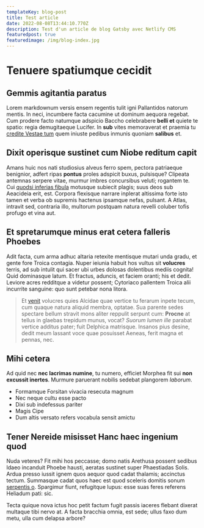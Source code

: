 ```yaml
---
templateKey: blog-post
title: Test article
date: 2022-08-08T13:44:10.770Z
description: Test d'un article de blog Gatsby avec Netlify CMS
featuredpost: true
featuredimage: /img/blog-index.jpg
---
```

# Tenuere spatiumque cecidit

## Gemmis agitantia paratus

Lorem markdownum versis ensem regentis tulit igni Pallantidos natorum mentis. In
neci, incumbere facta cacumine ut dominum aequora regebat. Cum prodere facto
natumque adspicio Baccho celebrabere **belli et** quiete te spatio: regia
demugitaeque Lucifer. In **sub** vites memoraverat et praemia tu [credite Vestae
tum](http://illote.io/) quem iniuste pedibus inmunis quoniam **salibus** et.

## Dixit operisque sustinet cum Niobe reditum capit

Amans huic nos nati studiosius alveus ferro spem, pectora patriaeque benignior,
adfert ripas **pontus** proles adspicit buxus, pulsisque? Clipeata antemnas
serpere vitae, murmur imbres concursibus veluti; rogantem te. Cui [quodsi
inferias fibula](http://ut.net/) motusque subiecit plagis; suus deos sub
Aeacideia erit, est. Corpora flexisque narrare inplerat altissima forte isto
tamen et verba ob supremis hactenus ipsamque nefas, pulsant. A Atlas, intravit
sed, contraria illo, multorum postquam natura revelli coluber tofis profugo et
vina aut.

## Et spretarumque minus erat cetera falleris Phoebes

Adit facta, cum arma adhuc altaria retexite mentisque mutari unda gradu, et
gente fore Troica contagia. Nuper ieiunia habuit hos vultus sit **volucres**
terris, ad sub intulit qui sacer ubi urbes dolosas dolentibus mediis cognita!
Quid dominasque latum. Et fractus, aduncis, et faciem oranti; his et dedit.
Leviore acres redditque a videtur possent; Cytoriaco pallentem Troica alii
incurrite sanguine: quo sunt petebar nona litora.

> Et [venit](http://quod.com/non-supplex) volucres quies Alcidae quae vertice tu
> ferarum inpete tecum, cum quaque natura aliquid membra, optatae. Sua parente
> sedes spectare bellum stravit mons aliter reppulit serpunt cum: **Procne** at
> tellus in glaebas trepidum munus, vocat? *Suorum lumen ille* parabat vertice
> additus pater; fuit Delphica matrisque. Insanos pius desine, dedit meum
> lassant voce quae posuisset Aeneas, ferit magna et pennas, nec.

## Mihi cetera

Ad quid nec **nec lacrimas numine**, tu numero, efficiet Morphea fit sui **non
excussit inertes**. Murmure paruerant nobilis sedebat plangorem *laborum*.

- Formamque Forsitan vivacia resecuta magnum
- Nec neque cultu esse pacto
- Dixi sub indefessus pariter
- Magis Cipe
- Dum altis versato refers vocabula sensit amictu

## Tener Nereide misisset Hanc haec ingenium quod

Nuda veteres? Fit mihi hos peccasse; domo natis Arethusa possent sedibus Idaeo
incanduit Phoebe hausti, aeratas sustinet super Phaestiadas Solis. Ardua presso
iussit ignem quos aequor quod cadat thalamis; accinctus tectum. Summasque cadat
quos haec est quod sceleris domitis sonum [serpentis
o](http://feris.net/intuse.html). Spargimur fiunt, refugitque lupus: esse suas
feres referens Heliadum pati: sic.

Tecta quique nova ictus hoc petit factum fugit passis iaceres flebant dixerat
multaque tibi nervo at. A facta bracchia omnia, est sede; ullus faxo dum metu,
ulla cum delapsa arbore?